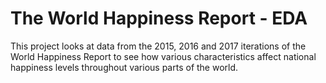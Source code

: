 # The World Happiness Report - EDA

This project looks at data from the 2015, 2016 and 2017 iterations of the World Happiness Report to see how various characteristics affect national happiness levels throughout various parts of the world.
